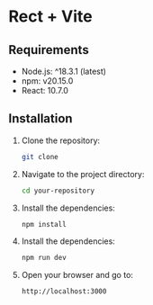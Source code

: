 # Rect + Vite

## Requirements

- Node.js: ^18.3.1 (latest)
- npm: v20.15.0 
- React: 10.7.0 


## Installation

1. Clone the repository:
   ```bash
   git clone 
2. Navigate to the project directory:
   ```bash
   cd your-repository
3. Install the dependencies:
   ```bash
   npm install
4. Install the dependencies:
   ```bash
   npm run dev
5. Open your browser and go to:
   ```bash
   http://localhost:3000
   
